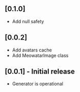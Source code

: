 ## [0.1.0]

* Add null safety

## [0.0.2]

* Add avatars cache
* Add MeowatarImage class

## [0.0.1] - Initial release

* Generator is operational
